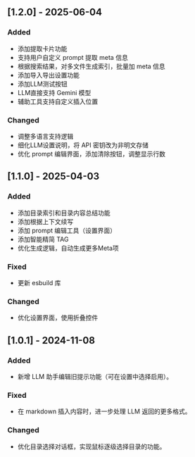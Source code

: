 ## [1.2.0] - 2025-06-04

### Added

* 添加提取卡片功能
* 支持用户自定义 prompt 提取 meta 信息
* 根据搜索结果，对多文件生成索引，批量加 meta 信息
* 添加导入导出设置功能
* 添加LLM测试按钮
* LLM直接支持 Gemini 模型
* 辅助工具支持自定义插入位置

### Changed

* 调整多语言支持逻辑
* 细化LLM设置说明，将 API 密钥改为非明文存储
* 优化 prompt 编辑界面，添加清除按钮，调整显示行数

## [1.1.0] - 2025-04-03

### Added

* 添加目录索引和目录内容总结功能
* 添加根据上下文续写
* 添加 prompt 编辑工具（设置界面）
* 添加智能精简 TAG
* 优化生成逻辑，自动生成更多Meta项

### Fixed

* 更新 esbuild 库

### Changed

* 优化设置界面，使用折叠控件

## [1.0.1] - 2024-11-08

### Added

- 新增 LLM 助手编辑旧提示功能（可在设置中选择启用）。

### Fixed

- 在 markdown 插入内容时，进一步处理 LLM 返回的更多格式。

### Changed

- 优化目录选择对话框，实现鼠标逐级选择目录的功能。